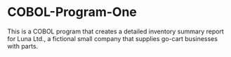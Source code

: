 # COBOL-Program-One
This is a COBOL program that creates a detailed inventory summary report for Luna Ltd., a fictional small company that supplies go-cart businesses with parts.
